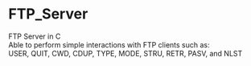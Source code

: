 # FTP_Server
FTP Server in C </br>
Able to perform simple interactions with FTP clients such as: </br>
USER, QUIT, CWD, CDUP, TYPE, MODE, STRU, RETR, PASV, and NLST 
